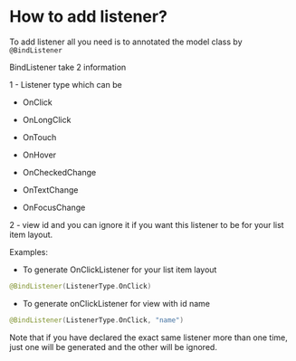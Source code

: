# How to add listener?
To add listener all you need is to annotated the model class by `@BindListener`

BindListener take 2 information

1 - Listener type which can be

- OnClick

- OnLongClick

- OnTouch

- OnHover

- OnCheckedChange

- OnTextChange

- OnFocusChange

2 - view id and you can ignore it if you want this listener to be for your list item layout.

Examples:

- To generate OnClickListener for your list item layout

```kotlin
@BindListener(ListenerType.OnClick)
```

- To generate onClickListener for view with id name
```kotlin
@BindListener(ListenerType.OnClick, "name")
```

Note that if you have declared the exact same listener more than one time, just one will be generated and the other will be ignored.
```